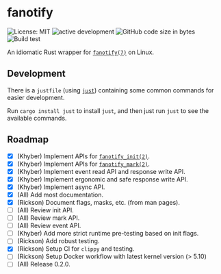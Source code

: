 # fanotify

![License: MIT](https://img.shields.io/github/license/codeprentice-org/fanotify.svg)
![active development](https://img.shields.io/badge/active%20dev-yes-brightgreen.svg)
![GitHub code size in bytes](https://img.shields.io/github/languages/code-size/codeprentice-org/fanotify.svg)
![Build test](https://img.shields.io/github/workflow/status/codeprentice-org/fanotify/Rust)

An idiomatic Rust wrapper for [`fanotify(7)`](https://www.man7.org/linux/man-pages/man7/fanotify.7.html) on Linux.


## Development
There is a `justfile` (using [`just`](https://github.com/casey/just)) 
containing some common commands for easier development.

Run `cargo install just` to install `just`, 
and then just run `just` to see the available commands.

## Roadmap
- [X] (Khyber) Implement APIs for [`fanotify_init(2)`](https://man7.org/linux/man-pages/man2/fanotify_init.2.html).
- [X] (Khyber) Implement APIs for [`fanotify_mark(2)`](https://www.man7.org/linux/man-pages/man2/fanotify_mark.2.html).
- [X] (Khyber) Implement event read API and response write API.
- [X] (Khyber) Implement ergonomic and safe response write API.
- [X] (Khyber) Implement async API.
- [X] (All) Add most documentation.
- [X] (Rickson) Document flags, masks, etc. (from man pages).
- [ ] (All) Review init API.
- [ ] (All) Review mark API.
- [ ] (All) Review event API.
- [ ] (Khyber) Add more strict runtime pre-testing based on init flags.
- [ ] (Rickson) Add robust testing.
- [X] (Rickson) Setup CI for `clippy` and testing.
- [ ] (Rickson) Setup Docker workflow with latest kernel version (> 5.10)
- [ ] (All) Release 0.2.0.
